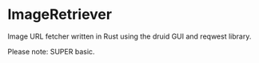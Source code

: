 # ImageRetriever
Image URL fetcher written in Rust using the druid GUI and reqwest library.

Please note: SUPER basic. 
